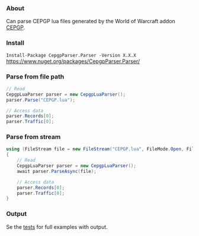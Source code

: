 ### About
Can parse CEPGP lua files generated by the World of Warcraft addon [CEPGP](https://www.curseforge.com/wow/addons/cepgp).

### Install
`Install-Package CepgpParser.Parser -Version X.X.X`
https://www.nuget.org/packages/CepgpParser.Parser/


### Parse from file path
``` c#
// Read
CepgpLuaParser parser = new CepgpLuaParser();
parser.Parse("CEPGP.lua");

// Access data
parser.Records[0];
parser.Traffic[0];
```

### Parse from stream
``` c#
using (FileStream file = new FileStream("CEPGP.lua", FileMode.Open, FileAccess.Read))
{
    // Read
    CepgpLuaParser parser = new CepgpLuaParser();
    await parser.ParseAsync(file);

    // Access data
    parser.Records[0];
    parser.Traffic[0];
}
```

### Output
Se the [tests](https://github.com/Andrioden/CEPGP-Parser/blob/master/Parser.Tests/CepgpLuaParserTests.cs) for full examples with output.
